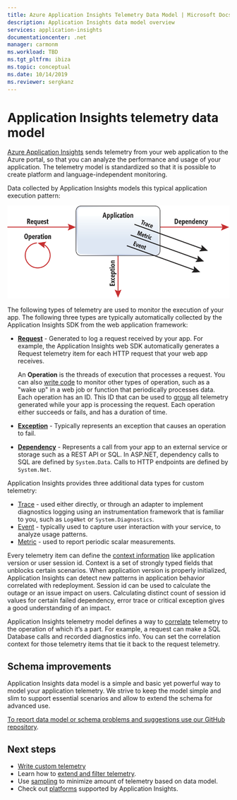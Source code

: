```yaml
---
title: Azure Application Insights Telemetry Data Model | Microsoft Docs
description: Application Insights data model overview
services: application-insights
documentationcenter: .net
manager: carmonm
ms.workload: TBD
ms.tgt_pltfrm: ibiza
ms.topic: conceptual
ms.date: 10/14/2019
ms.reviewer: sergkanz
---
```

# Application Insights telemetry data model

[Azure Application Insights](./app-insights-overview.md) sends telemetry from your web application to the Azure portal, so that you can analyze the performance and usage of your application. The telemetry model is standardized so that it is possible to create platform and language-independent monitoring. 

Data collected by Application Insights models this typical application execution pattern:

![Application Insights Application Model](./media/data-model/application-insights-data-model.png)

The following types of telemetry are used to monitor the execution of your app. The following three types are typically automatically collected by the Application Insights SDK from the web application framework:

* [**Request**](data-model-request-telemetry.md) - Generated to log a request received by your app. For example, the Application Insights web SDK automatically generates a Request telemetry item for each HTTP request that your web app receives. 

    An **Operation** is the threads of execution that processes a request. You can also [write code](./api-custom-events-metrics.md#trackrequest) to monitor other types of operation, such as a "wake up" in a web job or function that periodically processes data.  Each operation has an ID. This ID that can be used to [group](./correlation.md) all telemetry generated while your app is processing the request. Each operation either succeeds or fails, and has a duration of time.
* [**Exception**](data-model-exception-telemetry.md) - Typically represents an exception that causes an operation to fail.
* [**Dependency**](data-model-dependency-telemetry.md) - Represents a call from your app to an external service or storage such as a REST API or SQL. In ASP.NET, dependency calls to SQL are defined by `System.Data`. Calls to HTTP endpoints are defined by `System.Net`. 

Application Insights provides three additional data types for custom telemetry:

* [Trace](data-model-trace-telemetry.md) - used either directly, or through an adapter to implement diagnostics logging using an instrumentation framework that is familiar to you, such as `Log4Net` or `System.Diagnostics`.
* [Event](data-model-event-telemetry.md) - typically used to capture user interaction with your service, to analyze usage patterns.
* [Metric](data-model-metric-telemetry.md) - used to report periodic scalar measurements.

Every telemetry item can define the [context information](data-model-context.md) like application version or user session id. Context is a set of strongly typed fields that unblocks certain scenarios. When application version is properly initialized, Application Insights can detect new patterns in application behavior correlated with redeployment. Session id can be used to calculate the outage or an issue impact on users. Calculating distinct count of session id values for certain failed dependency, error trace or critical exception gives a good understanding of an impact.

Application Insights telemetry model defines a way to [correlate](./correlation.md) telemetry to the operation of which it’s a part. For example, a request can make a SQL Database calls and recorded diagnostics info. You can set the correlation context for those telemetry items that tie it back to the request telemetry.

## Schema improvements

Application Insights data model is a simple and basic yet powerful way to model your application telemetry. We strive to keep the model simple and slim to support essential scenarios and allow to extend the schema for advanced use.

[To report data model or schema problems and suggestions use our GitHub repository](https://github.com/microsoft/ApplicationInsights-dotnet/issues/new/choose).

## Next steps

- [Write custom telemetry](./api-custom-events-metrics.md)
- Learn how to [extend and filter telemetry](./api-filtering-sampling.md).
- Use [sampling](./sampling.md) to minimize amount of telemetry based on data model.
- Check out [platforms](./platforms.md) supported by Application Insights.


